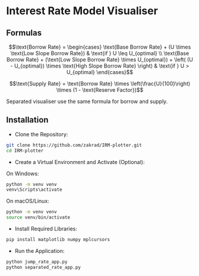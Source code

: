 # Interest Rate Model Visualiser

## Formulas

```math
\text{Borrow Rate} =
\begin{cases}
\text{Base Borrow Rate} + (U \times \text{Low Slope Borrow Rate}) & \text{if } U \leq U_{optimal} \\
\text{Base Borrow Rate} + (\text{Low Slope Borrow Rate} \times U_{optimal}) + \left( (U - U_{optimal}) \times \text{High Slope Borrow Rate} \right) & \text{if } U > U_{optimal}
\end{cases}
```

```math
\text{Supply Rate} = \text{Borrow Rate} \times \left(\frac{U}{100}\right) \times (1 - \text{Reserve Factor})
```

Separated visualiser use the same formula for borrow and supply.

## Installation

- Clone the Repository:

```bash
git clone https://github.com/zakrad/IRM-plotter.git
cd IRM-plotter
```

- Create a Virtual Environment and Activate (Optional):

On Windows:

```bash
python -m venv venv
venv\Scripts\activate
```

On macOS/Linux:

```bash
python -m venv venv
source venv/bin/activate
```

- Install Required Libraries:

```bash
pip install matplotlib numpy mplcursors
```

- Run the Application:

```bash
python jump_rate_app.py
python separated_rate_app.py
```
